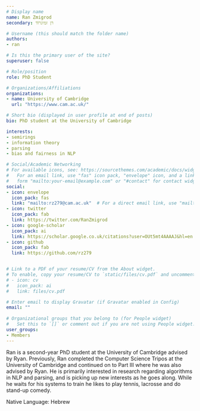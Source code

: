 ```yaml
---
# Display name
name: Ran Zmigrod
secondary: רן זמיגרוֹד

# Username (this should match the folder name)
authors:
- ran

# Is this the primary user of the site?
superuser: false

# Role/position
role: PhD Student

# Organizations/Affiliations
organizations:
- name: University of Cambridge
  url: "https://www.cam.ac.uk/"

# Short bio (displayed in user profile at end of posts)
bio: PhD student at the University of Cambridge

interests:
- semirings
- information theory
- parsing
- bias and fairness in NLP

# Social/Academic Networking
# For available icons, see: https://sourcethemes.com/academic/docs/widgets/#icons
#   For an email link, use "fas" icon pack, "envelope" icon, and a link in the
#   form "mailto:your-email@example.com" or "#contact" for contact widget.
social:
- icon: envelope
  icon_pack: fas
  link: "mailto:rz279@cam.ac.uk"  # For a direct email link, use "mailto:test@example.org".
- icon: twitter
  icon_pack: fab
  link: https://twitter.com/RanZmigrod
- icon: google-scholar
  icon_pack: ai
  link: https://scholar.google.co.uk/citations?user=OUt5mt4AAAAJ&hl=en
- icon: github
  icon_pack: fab
  link: https://github.com/rz279


# Link to a PDF of your resume/CV from the About widget.
# To enable, copy your resume/CV to `static/files/cv.pdf` and uncomment the lines below.  
# - icon: cv
#   icon_pack: ai
#   link: files/cv.pdf 

# Enter email to display Gravatar (if Gravatar enabled in Config)
email: ""
  
# Organizational groups that you belong to (for People widget)
#   Set this to `[]` or comment out if you are not using People widget.  
user_groups:
- Members
---
```

Ran is a second-year PhD student at the University of Cambridge advised by Ryan. Previously, Ran completed the Computer Science Tripos at the University of Cambridge and continued on to Part III where he was also advised by Ryan. He is primarily interested in research regarding algorithms in NLP and parsing, and is picking up new interests as he goes along. While he waits for his systems to train he likes to play tennis, lacrosse and do stand-up comedy.

Native Language: Hebrew
